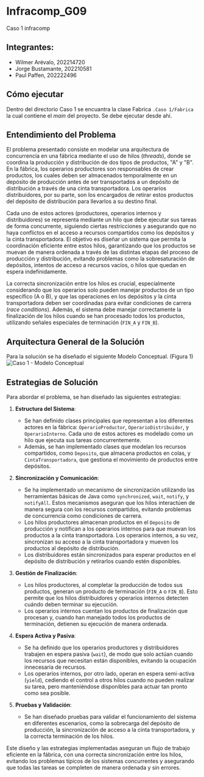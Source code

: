 # Infracomp_G09
Caso 1 infracomp

## Integrantes:
- Wilmer Arévalo, 202214720
- Jorge Bustamante, 202210581
- Paul Paffen, 202222496

## Cómo ejecutar
Dentro del directorio Caso 1 se encuantra la clase Fabrica `.Caso 1/Fabrica` la cual contiene el *main* del proyecto. Se debe ejecutar desde ahí.

## Entendimiento del Problema
El problema presentado consiste en modelar una arquitectura de concurrencia en una fábrica mediante el uso de hilos (*threads*), donde se coordina la producción y distribución de dos tipos de productos, "A" y "B". En la fábrica, los operarios productores son responsables de crear productos, los cuales deben ser almacenados temporalmente en un depósito de producción antes de ser transportados a un depósito de distribución a través de una cinta transportadora. Los operarios distribuidores, por su parte, son los encargados de retirar estos productos del depósito de distribución para llevarlos a su destino final.

Cada uno de estos actores (productores, operarios internos y distribuidores) se representa mediante un hilo que debe ejecutar sus tareas de forma concurrente, siguiendo ciertas restricciones y asegurando que no haya conflictos en el acceso a recursos compartidos como los depósitos y la cinta transportadora. El objetivo es diseñar un sistema que permita la coordinación eficiente entre estos hilos, garantizando que los productos se muevan de manera ordenada a través de las distintas etapas del proceso de producción y distribución, evitando problemas como la sobresaturación de depósitos, intentos de acceso a recursos vacíos, o hilos que quedan en espera indefinidamente.

La correcta sincronización entre los hilos es crucial, especialmente considerando que los operarios solo pueden manejar productos de un tipo específico (A o B), y que las operaciones en los depósitos y la cinta transportadora deben ser coordinadas para evitar condiciones de carrera (*race conditions*). Además, el sistema debe manejar correctamente la finalización de los hilos cuando se han procesado todos los productos, utilizando señales especiales de terminación (`FIN_A` y `FIN_B`).

## Arquitectura General de la Solución
Para la solución se ha diseñado el siguiente Modelo Conceptual. (Figura 1)
![Caso 1 - Modelo Conceptual](https://github.com/user-attachments/assets/5d44c032-baad-4548-842a-b81596f5d35a)

## Estrategias de Solución
Para abordar el problema, se han diseñado las siguientes estrategias:

1. **Estructura del Sistema**: 
   - Se han definido clases principales que representan a los diferentes actores en la fábrica: `OperarioProductor`, `OperarioDistribuidor`, y `OperarioInterno`. Cada uno de estos actores es modelado como un hilo que ejecuta sus tareas concurrentemente.
   - Además, se han implementado clases que modelan los recursos compartidos, como `Deposito`, que almacena productos en colas, y `CintaTransportadora`, que gestiona el movimiento de productos entre depósitos.

2. **Sincronización y Comunicación**:
   - Se ha implementado un mecanismo de sincronización utilizando las herramientas básicas de Java como `synchronized`, `wait`, `notify`, y `notifyAll`. Estos mecanismos aseguran que los hilos interactúen de manera segura con los recursos compartidos, evitando problemas de concurrencia como condiciones de carrera.
   - Los hilos productores almacenan productos en el `Deposito` de producción y notifican a los operarios internos para que muevan los productos a la cinta transportadora. Los operarios internos, a su vez, sincronizan su acceso a la cinta transportadora y mueven los productos al depósito de distribución.
   - Los distribuidores están sincronizados para esperar productos en el depósito de distribución y retirarlos cuando estén disponibles.

3. **Gestión de Finalización**:
   - Los hilos productores, al completar la producción de todos sus productos, generan un producto de terminación (`FIN_A` o `FIN_B`). Esto permite que los hilos distribuidores y operarios internos detecten cuándo deben terminar su ejecución.
   - Los operarios internos cuentan los productos de finalización que procesan y, cuando han manejado todos los productos de terminación, detienen su ejecución de manera ordenada.

4. **Espera Activa y Pasiva**:
   - Se ha definido que los operarios productores y distribuidores trabajen en espera pasiva (`wait`), de modo que solo actúan cuando los recursos que necesitan están disponibles, evitando la ocupación innecesaria de recursos.
   - Los operarios internos, por otro lado, operan en espera semi-activa (`yield`), cediendo el control a otros hilos cuando no pueden realizar su tarea, pero manteniéndose disponibles para actuar tan pronto como sea posible.

5. **Pruebas y Validación**:
   - Se han diseñado pruebas para validar el funcionamiento del sistema en diferentes escenarios, como la sobrecarga del depósito de producción, la sincronización de acceso a la cinta transportadora, y la correcta terminación de los hilos.

Este diseño y las estrategias implementadas aseguran un flujo de trabajo eficiente en la fábrica, con una correcta sincronización entre los hilos, evitando los problemas típicos de los sistemas concurrentes y asegurando que todas las tareas se completen de manera ordenada y sin errores.
